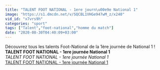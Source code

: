 ```yaml
---
title: "TALENT FOOT NATIONAL - 1ere journ\u00e9e National 1"
image: "https://s1.dmcdn.net/v/SQCBL1VHGe947wM_z/x240"
vid_id: "x7vrs9h"
categories: "sport"
tags: ["Talent","foot-national","homme du match"]
date: "2020-08-30T04:40:09+03:00"
---
```

Découvrez tous les talents Foot-National de la 1ère journée de National 1 !<br><b>TALENT FOOT NATIONAL - 1ere journée National 1</b><br> <i>TALENT FOOT NATIONAL - 1ere journée National 1</i><br> <u>TALENT FOOT NATIONAL - 1ere journée National 1</u>
